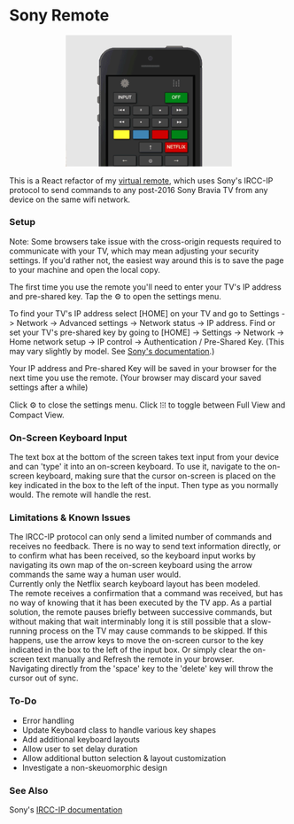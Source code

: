 # Sony Remote

<p align="center"><img src="https://github.com/markshyzer/remote/blob/main/screenshot.png" width="300"></p>

This is a React refactor of my [virtual remote](https://github.com/markshyzer/remote), which uses Sony's IRCC-IP protocol to send commands to any post-2016 Sony Bravia TV from any device on the same wifi network.

### Setup

Note: Some browsers take issue with the cross-origin requests required to communicate with your TV, which may mean adjusting your security settings. If you'd rather not, the easiest way around this is to save the page to your machine and open the local copy.

The first time you use the remote you'll need to enter your TV's IP address and pre-shared key. Tap the &#9881; to open the settings menu. 

To find your TV's IP address select [HOME] on your TV and go to Settings -> Network -> Advanced settings -> Network status -> IP address. Find or set your TV's pre-shared key by going to [HOME] -> Settings -> Network -> Home network setup -> IP control -> Authentication / Pre-Shared Key. (This may vary slightly by model. See [Sony's documentation](https://pro-bravia.sony.net/develop/integrate/ip-control/index.html#ip-control-authentication).)

Your IP address and Pre-shared Key will be saved in your browser for the next time you use the remote. (Your browser may discard your saved settings after a while)

Click &#9881; to close the settings menu. Click &#8286;&#8285;&#8286; to toggle between Full View and Compact View.

### On-Screen Keyboard Input

The text box at the bottom of the screen takes text input from your device and can 'type' it into an on-screen keyboard. To use it, navigate to the on-screen keyboard, making sure that the cursor on-screen is placed on the key indicated in the box to the left of the input. Then type as you normally would. The remote will handle the rest.

### Limitations & Known Issues
The IRCC-IP protocol can only send a limited number of commands and receives no feedback. There is no way to send text information directly, or to confirm what has been received, so the keyboard input works by navigating its own map of the on-screen keyboard using the arrow commands the same way a human user would.  
Currently only the Netflix search keyboard layout has been modeled.  
The remote receives a confirmation that a command was received, but has no way of knowing that it has been executed by the TV app. As a partial solution, the remote pauses briefly between successive commands, but without making that wait interminably long it is still possible that a slow-running process on the TV may cause commands to be skipped. If this happens, use the arrow keys to move the on-screen cursor to the key indicated in the box to the left of the input box. Or simply clear the on-screen text manually and Refresh the remote in your browser.  
Navigating directly from the 'space' key to the 'delete' key will throw the cursor out of sync.  

### To-Do
- Error handling
- Update Keyboard class to handle various key shapes
- Add additional keyboard layouts
- Allow user to set delay duration
- Allow additional button selection & layout customization
- Investigate a non-skeuomorphic design

### See Also
Sony's [IRCC-IP documentation](https://pro-bravia.sony.net/develop/integrate/ircc-ip/overview/index.html)
